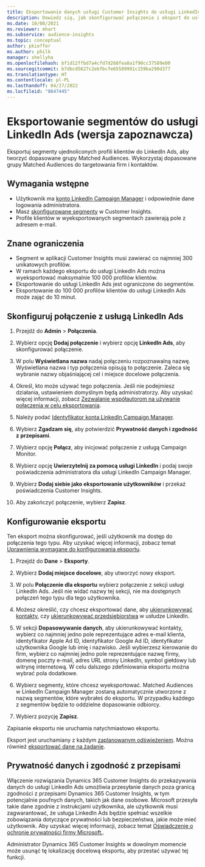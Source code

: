 ```yaml
---
title: Eksportowanie danych usługi Customer Insights do usługi LinkedIn Ads
description: Dowiedz się, jak skonfigurować połączenie i eksport do usługi LinkedIn Ads.
ms.date: 10/08/2021
ms.reviewer: mhart
ms.subservice: audience-insights
ms.topic: conceptual
author: pkieffer
ms.author: philk
manager: shellyha
ms.openlocfilehash: bf1d12ffbd7a4cfd7d268fea8a1f90cc37589e00
ms.sourcegitcommit: b7dbcd5627c2ebfbcfe65589991c159ba290d377
ms.translationtype: HT
ms.contentlocale: pl-PL
ms.lasthandoff: 04/27/2022
ms.locfileid: "8647445"
---
```

# <a name="export-segments-to-linkedin-ads-preview"></a>Eksportowanie segmentów do usługi LinkedIn Ads (wersja zapoznawcza)

Eksportuj segmenty ujednoliconych profili klientów do LinkedIn Ads, aby tworzyć dopasowane grupy Matched Audiences. Wykorzystaj dopasowane grupy Matched Audiences do targetowania firm i kontaktów.

## <a name="prerequisites"></a>Wymagania wstępne

-   Użytkownik ma [konto LinkedIn Campaign Manager](https://business.linkedin.com/marketing-solutions/ads) i odpowiednie dane logowania administratora.
-   Masz [skonfigurowane segmenty](segments.md) w Customer Insights.
-   Profile klientów w wyeksportowanych segmentach zawierają pole z adresem e-mail.

## <a name="known-limitations"></a>Znane ograniczenia

- Segment w aplikacji Customer Insights musi zawierać co najmniej 300 unikatowych profilów. 
- W ramach każdego eksportu do usługi LinkedIn Ads można wyeksportować maksymalnie 100 000 profilów klientów.
- Eksportowanie do usługi LinkedIn Ads jest ograniczone do segmentów.
- Eksportowanie do 100 000 profilów klientów do usługi LinkedIn Ads może zająć do 10 minut. 

## <a name="set-up-the-connection-to-linkedin-ads"></a>Skonfiguruj połączenie z usługą LinkedIn Ads

1. Przejdź do **Admin** > **Połączenia**.

1. Wybierz opcję **Dodaj połączenie** i wybierz opcję **LinkedIn Ads**, aby skonfigurować połączenie.

1. W polu **Wyświetlana nazwa** nadaj połączeniu rozpoznawalną nazwę. Wyświetlana nazwa i typ połączenia opisują to połączenie. Zaleca się wybranie nazwy objaśniającej cel i miejsce docelowe połączenia.

1. Określ, kto może używać tego połączenia. Jeśli nie podejmiesz działania, ustawieniem domyślnym będą administratorzy. Aby uzyskać więcej informacji, zobacz [Zezwalanie współautorom na używanie połączenia w celu eksportowania](connections.md#allow-contributors-to-use-a-connection-for-exports).

1. Należy podać [Identyfikator konta LinkedIn Campaign Manager](https://www.linkedin.com/help/lms/answer/a424270).

1. Wybierz **Zgadzam się**, aby potwierdzić **Prywatność danych i zgodność z przepisami**.

1. Wybierz opcję **Połącz**, aby inicjować połączenie z usługą Campaign Monitor.

1. Wybierz opcję **Uwierzytelnij za pomocą usługi LinkedIn** i podaj swoje poświadczenia administratora dla usługi LinkedIn Campaign Manager.

1. Wybierz **Dodaj siebie jako eksportowanie użytkowników** i przekaż poświadczenia Customer Insights.

1. Aby zakończyć połączenie, wybierz **Zapisz**.

## <a name="configure-an-export"></a>Konfigurowanie eksportu

Ten eksport można skonfigurować, jeśli użytkownik ma dostęp do połączenia tego typu. Aby uzyskać więcej informacji, zobacz temat [Uprawnienia wymagane do konfigurowania eksportu](export-destinations.md#set-up-a-new-export).

1. Przejdź do **Dane** > **Eksporty**.

1. Wybierz **Dodaj miejsce docelowe**, aby utworzyć nowy eksport.

1. W polu **Połączenie dla eksportu** wybierz połączenie z sekcji usługi LinkedIn Ads. Jeśli nie widać nazwy tej sekcji, nie ma dostępnych połączeń tego typu dla tego użytkownika.

1. Możesz określić, czy chcesz eksportować dane, aby [ukierunkowywać kontakty](https://business.linkedin.com/marketing-solutions/ad-targeting/contact-targeting), czy [ukierunkowywać przedsiębiorstwa](https://business.linkedin.com/marketing-solutions/ad-targeting/account-targeting) w usłudze LinkedIn. 

1. W sekcji **Dopasowywanie danych**, aby ukierunkowywać kontakty, wybierz co najmniej jedno pole reprezentujące adres e-mail klienta, identyfikator Apple Ad ID, identyfikator Google Ad ID, identyfikator użytkownika Google lub imię i nazwisko. Jeśli wybierzesz kierowanie do firm, wybierz co najmniej jedno pole reprezentujące nazwę firmy, domenę poczty e-mail, adres URL strony LinkedIn, symbol giełdowy lub witrynę internetową. W celu dalszego zdefiniowania eksportu można wybrać pola dodatkowe. 

1. Wybierz segmenty, które chcesz wyeksportować. Matched Audiences w LinkedIn Campaign Manager zostaną automatycznie utworzone z nazwą segmentów, które wybrałeś do eksportu. W przypadku każdego z segmentów będzie to oddzielne dopasowanie odbiorcy. 

1. Wybierz pozycję **Zapisz**.

Zapisanie eksportu nie uruchamia natychmiastowo eksportu.

Eksport jest uruchamiany z każdym [zaplanowanym odświeżeniem](system.md#schedule-tab). Można również [eksportować dane na żądanie](export-destinations.md#run-exports-on-demand). 


## <a name="data-privacy-and-compliance"></a>Prywatność danych i zgodność z przepisami

Włączenie rozwiązania Dynamics 365 Customer Insights do przekazywania danych do usługi LinkedIn Ads umożliwia przesyłanie danych poza granicą zgodności z przepisami Dynamics 365 Customer Insights, w tym potencjalnie poufnych danych, takich jak dane osobowe. Microsoft przesyła takie dane zgodnie z instrukcjami użytkownika, ale użytkownik musi zagwarantować, że usługa LinkedIn Ads będzie spełniać wszelkie zobowiązania dotyczące prywatności lub bezpieczeństwa, jakie może mieć użytkownik. Aby uzyskać więcej informacji, zobacz temat [Oświadczenie o ochronie prywatności firmy Microsoft.](https://go.microsoft.com/fwlink/?linkid=396732).

Administrator Dynamics 365 Customer Insights w dowolnym momencie może usunąć tę lokalizację docelową eksportu, aby przestać używać tej funkcji.
